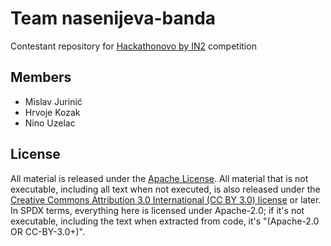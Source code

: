# Team nasenijeva-banda

Contestant repository for [Hackathonovo by IN2](http://hackathonovo.in2.hr/) competition


## Members
- Mislav Jurinić
- Hrvoje Kozak
- Nino Uzelac

## License

All material is released under the [Apache License](./LICENSE).
All material that is not executable, including all text when not executed,
is also released under the
[Creative Commons Attribution 3.0 International (CC BY 3.0) license](https://creativecommons.org/licenses/by/3.0/) or later.
In SPDX terms, everything here is licensed under Apache-2.0;
if it's not executable, including the text when extracted from code, it's
"(Apache-2.0 OR CC-BY-3.0+)".
